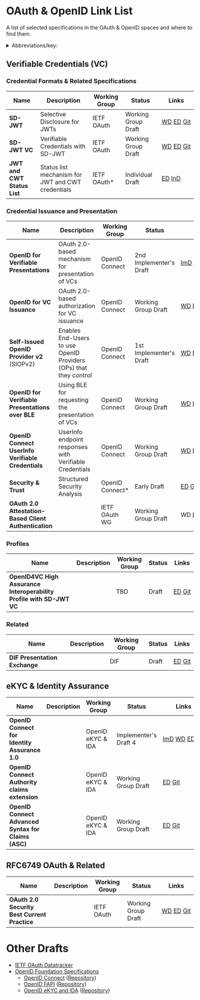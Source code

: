 # OAuth & OpenID Link List

A list of selected specifications in the OAuth &amp; OpenID spaces and where to find them.

<details>
<summary>Abbreviations/key:</summary>

- **ImD**: Implementer's Draft (OIDF, provides IPR protection to the Implementers)
- **WG**: Working Group Draft
- **InD**: Individual Draft
- **ED**: Editor's Copy (version that reflects the most recent changes since the last WG draft)
- **Git**: Git Repository of the specification

*&nbsp;marks a status that is not yet official, under discussion, or proposed.
</details>

## Verifiable Credentials (VC)

### Credential Formats & Related Specifications


| **Name**                    | **Description**                                   | **Working Group** | **Status**          | **Links**                                                                                                                                                                                                                                                                             |
| --------------------------- | ------------------------------------------------- | ----------------- | ------------------- | ------------------------------------------------------------------------------------------------------------------------------------------------------------------------------------------------------------------------------------------------------------------------------------- |
| **SD-JWT**                  | Selective Disclosure for JWTs                     | IETF OAuth        | Working Group Draft | [WD](https://www.ietf.org/archive/id/draft-ietf-oauth-selective-disclosure-jwt-05.html)&nbsp;[ED](https://oauth-wg.github.io/oauth-selective-disclosure-jwt/#go.draft-ietf-oauth-selective-disclosure-jwt.html)&nbsp;[Git](https://github.com/oauth-wg/oauth-selective-disclosure-jwt) |
| **SD-JWT VC**               | Verifiable Credentials with SD-JWT                | IETF OAuth        | Working Group Draft | [WD](https://datatracker.ietf.org/doc/html/draft-terbu-oauth-sd-jwt-vc)&nbsp;[ED](https://vcstuff.github.io/draft-terbu-sd-jwt-vc/#go.draft-terbu-sd-jwt-vc.html)&nbsp;[Git](https://github.com/vcstuff/draft-terbu-sd-jwt-vc)                                                         |
| **JWT and CWT Status List** | Status list mechanism for JWT and CWT credentials | IETF OAuth*       | Individual Draft    | [ED](https://vcstuff.github.io/draft-looker-oauth-jwt-cwt-status-list/#go.draft-looker-oauth-jwt-cwt-status-list.html)&nbsp;[InD](https://datatracker.ietf.org/doc/html/draft-looker-oauth-jwt-cwt-status-list)                                                                       |

### Credential Issuance and Presentation

| **Name**                                              | **Description**                                                   | **Working Group** | **Status**              | **Links**                                                                                                                                                                                                                                                                                                           |
| ----------------------------------------------------- | ----------------------------------------------------------------- | ----------------- | ----------------------- | ------------------------------------------------------------------------------------------------------------------------------------------------------------------------------------------------------------------------------------------------------------------------------------------------------------------- |
| **OpenID for Verifiable Presentations**               | OAuth 2.0-based mechanism for presentation of VCs                 | OpenID Connect    | 2nd Implementer's Draft | [ImD](https://openid.net/specs/openid-4-verifiable-presentations-1_0-ID2.html)&nbsp;[WD](https://openid.net/specs/openid-4-verifiable-presentations-1_0.html)&nbsp;[ED](https://openid.bitbucket.io/connect/openid-4-verifiable-presentations-1_0.html)&nbsp;[Git](https://bitbucket.org/openid/connect/src/master/) |
| **OpenID for VC Issuance**                            | OAuth 2.0-based authorization for VC issuance                     | OpenID Connect    | Working Group Draft     | [WD](https://openid.net/specs/openid-4-verifiable-credential-issuance-1_0.html)&nbsp;[ED](https://openid.bitbucket.io/connect/openid-4-verifiable-credential-issuance-1_0.html)&nbsp;[Git](https://bitbucket.org/openid/connect/src/master/)                                                                         |
| **Self-Issued OpenID Provider v2** (SIOPv2)           | Enables End-Users to use OpenID Providers (OPs) that they control | OpenID Connect    | 1st Implementer's Draft | [WD](https://openid.net/specs/openid-connect-self-issued-v2-1_0.html)&nbsp;[ED](https://openid.bitbucket.io/connect/openid-connect-self-issued-v2-1_0.html)&nbsp;[Git](https://bitbucket.org/openid/connect/src/master/)                                                                                             |
| **OpenID for Verifiable Presentations over BLE**      | Using BLE for requesting the presentation of VCs                  | OpenID Connect    | Working Group Draft     | [WD](https://openid.net/specs/openid-4-verifiable-presentations-over-ble-1_0.html)&nbsp;[ED](https://openid.bitbucket.io/connect/openid-4-verifiable-presentations-over-ble-1_0.html)&nbsp;[Git](https://bitbucket.org/openid/connect/src/master/)                                                                   |
| **OpenID Connect UserInfo Verifiable Credentials**    | UserInfo endpoint responses with Verifiable Credentials           | OpenID Connect    | Working Group Draft     | [WD](https://openid.net/specs/openid-connect-userinfo-vc-1_0-00.html)&nbsp;[ED](https://openid.bitbucket.io/connect/openid-connect-userinfo-vc-1_0.html)&nbsp;[Git](https://bitbucket.org/openid/connect/src/master/)                                                                                                |
| **Security & Trust**                                  | Structured Security Analysis                                      | OpenID Connect*   | Early Draft             | [ED](https://vcstuff.github.io/oid4vc-security-and-trust/draft-oid4vc-security-and-trust.html)&nbsp;[Git](https://github.com/vcstuff/oid4vc-security-and-trust)                                                                                                                                                      |
| **OAuth 2.0 Attestation-Based Client Authentication** |                                                                   | IETF OAuth WG     | Working Group Draft     | WD&nbsp;[ED](https://vcstuff.github.io/draft-ietf-oauth-attestation-based-client-auth/draft-ietf-oauth-attestation-based-client-auth.html)&nbsp;[Git](https://github.com/vcstuff/draft-ietf-oauth-attestation-based-client-auth)                                                                                     |

### Profiles

| **Name**                                                             | **Description** | **Working Group** | **Status** | **Links**                                                                                                                                        |
| -------------------------------------------------------------------- | --------------- | ----------------- | ---------- | ------------------------------------------------------------------------------------------------------------------------------------------------ |
| **OpenID4VC High Assurance Interoperability Profile with SD-JWT VC** |                 | TBD               | Draft      | [ED](https://vcstuff.github.io/oid4vc-haip-sd-jwt-vc/#go.oid4vc-haip-sd-jwt-vc.html)&nbsp;[Git](https://github.com/vcstuff/oid4vc-haip-sd-jwt-vc) |

### Related

<!-- markdown-link-check-disable -->
| **Name**                      | **Description** | **Working Group** | **Status** | **Links**                                                                                                                           |
| ----------------------------- | --------------- | ----------------- | ---------- | ----------------------------------------------------------------------------------------------------------------------------------- |
| **DIF Presentation Exchange** |                 | DIF               | Draft      | [ED](https://identity.foundation/presentation-exchange/)&nbsp;[Git](https://github.com/decentralized-identity/presentation-exchange) |
<!-- markdown-link-check-enable -->

## eKYC & Identity Assurance

| **Name**                                            | **Description** | **Working Group** | **Status**            | **Links**                                                                                                                                                                                                                                                                                                       |
| --------------------------------------------------- | --------------- | ----------------- | --------------------- | --------------------------------------------------------------------------------------------------------------------------------------------------------------------------------------------------------------------------------------------------------------------------------------------------------------- |
| **OpenID Connect for Identity Assurance 1.0**       |                 | OpenID eKYC & IDA | Implementer's Draft 4 | [ImD](https://openid.net/specs/openid-connect-4-identity-assurance-1_0-ID4.html)&nbsp;[WD](https://openid.net/specs/openid-connect-4-identity-assurance-1_0.html)&nbsp;[ED](https://openid.net/specs/openid-connect-4-identity-assurance-1_0.html)&nbsp;[Git](https://bitbucket.org/openid/ekyc-ida/src/master/) |
| **OpenID Connect Authority claims extension**       |                 | OpenID eKYC & IDA | Working Group Draft   | [ED](https://openid.bitbucket.io/ekyc/openid-authority.html)&nbsp;[Git](https://bitbucket.org/openid/ekyc-ida/src/master/)                                                                                                                                                                                       |
| **OpenID Connect Advanced Syntax for Claims (ASC)** |                 | OpenID eKYC & IDA | Working Group Draft   | [ED](https://openid.bitbucket.io/ekyc/openid-connect-advanced-syntax-for-claims.html)&nbsp;[Git](https://bitbucket.org/openid/ekyc-ida/src/master/)                                                                                                                                                              |

## RFC6749 OAuth & Related

| **Name**                                     | **Description** | **Working Group** | **Status**          | **Links**                                                                                                                                                                                                                                                             |
| -------------------------------------------- | --------------- | ----------------- | ------------------- | --------------------------------------------------------------------------------------------------------------------------------------------------------------------------------------------------------------------------------------------------------------------- |
| **OAuth 2.0 Security Best Current Practice** |                 | IETF OAuth        | Working Group Draft | [WD](https://datatracker.ietf.org/doc/html/draft-ietf-oauth-security-topics)&nbsp;[ED](https://oauthstuff.github.io/draft-ietf-oauth-security-topics/draft-ietf-oauth-security-topics.html)&nbsp;[Git](https://github.com/oauthstuff/draft-ietf-oauth-security-topics) |


# Other Drafts

* [IETF OAuth Datatracker](https://datatracker.ietf.org/wg/oauth/documents/)
* [OpenID Foundation Specifications](https://openid.net/developers/specs/)
  * [OpenID Connect](https://openid.net/wg/connect/specifications/) ([Repository](https://bitbucket.org/openid/connect/overview))
  * [OpenID FAPI](https://openid.net/wg/fapi/specifications/) ([Repository](https://bitbucket.org/openid/fapi/))
  * [OpenID eKYC and IDA](https://openid.net/wg/ekyc-ida/specifications/) ([Repository](https://bitbucket.org/openid/ekyc-ida/))
